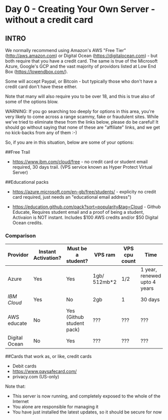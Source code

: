 # Day 0 - Creating Your Own Server - without a credit card

## INTRO

We normally recommend using Amazon's AWS "Free Tier" (http://aws.amazon.com) or Digital Ocean (https://digitalocean.com) - but both require that you have a credit card. The same is true of the Microsoft Azure, Google's GCP and the vast majority of providors listed at Low End Box (https://lowendbox.com/).

Some will accept Paypal, or Bitcoin - but typically those who don't have a credit card don't have these either.

Note that many will also require you to be over 18, and this is true also of some of the options blow.

WARNING: If you go searching too deeply for options in this area, you're very likely to come across a range scammy, fake or fraudulent sites. While we've tried to eliminate these from the links below, please do be careful! It should go without saying that none of these are "affiliate" links, and we get no kick-backs from any of them :-)

So, if you are in this situation, below are some of your options:

##Free Trail
* https://www.ibm.com/cloud/free - no credit card or student email required, 30 days trail. (VPS service known as Hyper Protect Virtual Server)

##Educational packs
* https://azure.microsoft.com/en-gb/free/students/ - explicity no credit card required, just needs an "educational email address")

* https://education.github.com/pack?sort=popularity&tag=Cloud - Github Educate, Requires student email and a proof of being a student, Activaion is NOT instant. Includes \$100 AWS credits and/or \$50 Digital Ocean credits.

### Comparison

| Providor      | Instant Activation? | Must be a student?        | VPS ram       | VPS cpu count | Time                         | Credits |
| ------------- | ------------------- | ------------------------- | ------------- | ------------- | ---------------------------- | ------- |
| Azure         | Yes                 | Yes                       | 1gb/ 512mb\*2 | 1/2           | 1 year, renewed upto 4 years | \$100   |
| *IBM Cloud*   | Yes                 | No                        | 2gb           | 1             | 30 days                      | N/A     |
| AWS educate   | No                  | Yes (Github student pack) | ???           | ???           | ???                          | \$100   |
| Digital Ocean | No                  | Yes                       | ???           | ???           | ???                          | \$50    |

##Cards that work as, or like, credit cards
* Debit cards
* https://www.paysafecard.com/
* privacy.com (US-only)



Note that:
* This server is now running, and completely exposed to the whole of the Internet
* You alone are responsible for managing it
* You have just installed the latest updates, so it should be secure for now
